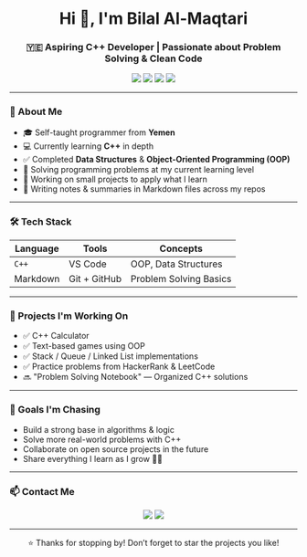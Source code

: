 <h1 align="center">Hi 👋, I'm Bilal Al-Maqtari</h1>
<h3 align="center">🇾🇪 Aspiring C++ Developer | Passionate about Problem Solving & Clean Code</h3>

<p align="center">
  <img src="https://img.shields.io/badge/C++-00599C?style=for-the-badge&logo=cplusplus&logoColor=white"/>
  <img src="https://img.shields.io/badge/VSCode-007ACC?style=for-the-badge&logo=visual-studio-code&logoColor=white"/>
  <img src="https://img.shields.io/badge/Git-F05032?style=for-the-badge&logo=git&logoColor=white"/>
  <img src="https://img.shields.io/badge/GitHub-181717?style=for-the-badge&logo=github&logoColor=white"/>
</p>

---

### 🚀 About Me

- 🎓 Self-taught programmer from **Yemen**
- 💻 Currently learning **C++** in depth
- ✅ Completed **Data Structures** & **Object-Oriented Programming (OOP)**
- 🧠 Solving programming problems at my current learning level
- 🔭 Working on small projects to apply what I learn
- 📘 Writing notes & summaries in Markdown files across my repos

---

### 🛠️ Tech Stack

| Language  | Tools       | Concepts                 |
|-----------|-------------|--------------------------|
| `C++`     | VS Code     | OOP, Data Structures     |
| Markdown  | Git + GitHub| Problem Solving Basics   |

---

### 📌 Projects I'm Working On

- ✅ C++ Calculator
- ✅ Text-based games using OOP
- ✅ Stack / Queue / Linked List implementations
- ✅ Practice problems from HackerRank & LeetCode
- 🔜 "Problem Solving Notebook" — Organized C++ solutions

---

### 🧠 Goals I'm Chasing

- Build a strong base in algorithms & logic
- Solve more real-world problems with C++
- Collaborate on open source projects in the future
- Share everything I learn as I grow 👨‍💻

---

### 📫 Contact Me

<p align="center">
  <a href="mailto:bilalalmaqtari65@gmail.com"><img src="https://img.shields.io/badge/Gmail-D14836?style=for-the-badge&logo=gmail&logoColor=white"/></a>
  <a href="https://github.com/bilal-muqatari"><img src="https://img.shields.io/badge/GitHub-100000?style=for-the-badge&logo=github&logoColor=white"/></a>
</p>

---

<p align="center">⭐️ Thanks for stopping by! Don’t forget to star the projects you like!</p>

